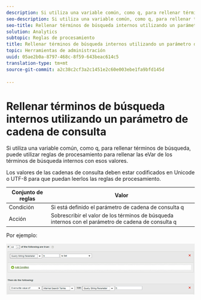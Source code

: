 ```yaml
---
description: Si utiliza una variable común, como q, para rellenar términos de búsqueda, puede utilizar reglas de procesamiento para rellenar las eVar de los términos de búsqueda internos con esos valores.
seo-description: Si utiliza una variable común, como q, para rellenar términos de búsqueda, puede utilizar reglas de procesamiento para rellenar las eVar de los términos de búsqueda internos con esos valores.
seo-title: Rellenar términos de búsqueda internos utilizando un parámetro de cadena de consulta
solution: Analytics
subtopic: Reglas de procesamiento
title: Rellenar términos de búsqueda internos utilizando un parámetro de cadena de consulta
topic: Herramientas de administración
uuid: 05ae2b0a-8797-468c-8f59-643beac614c5
translation-type: tm+mt
source-git-commit: a2c38c2cf3a2c1451e2c60e003ebe1fa9bfd145d

---
```



# Rellenar términos de búsqueda internos utilizando un parámetro de cadena de consulta

Si utiliza una variable común, como q, para rellenar términos de búsqueda, puede utilizar reglas de procesamiento para rellenar las eVar de los términos de búsqueda internos con esos valores.

Los valores de las cadenas de consulta deben estar codificados en Unicode o UTF-8 para que puedan leerlos las reglas de procesamiento.

| Conjunto de reglas | Valor |
|---|---|
| Condición | Si está definido el parámetro de cadena de consulta q |
| Acción | Sobrescribir el valor de los términos de búsqueda internos con el parámetro de cadena de consulta q |

Por ejemplo:

![](assets/populate-internal-search-terms.png)

